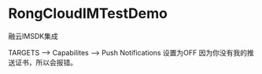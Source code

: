 # RongCloudIMTestDemo
融云IMSDK集成


TARGETS --> Capabilites --> Push Notifications 设置为OFF
因为你没有我的推送证书，所以会报错。
